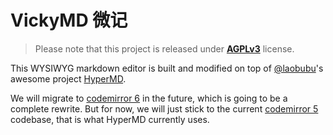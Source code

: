 # VickyMD 微记

> Please note that this project is released under **[AGPLv3](https://choosealicense.com/licenses/agpl-3.0/)** license.

This WYSIWYG markdown editor is built and modified on top of [@laobubu](https://github.com/laobubu)'s awesome project [HyperMD](https://github.com/laobubu/HyperMD).

We will migrate to [codemirror 6](https://codemirror.net/6/) in the future, which is going to be a complete rewrite.
But for now, we will just stick to the current [codemirror 5](https://codemirror.net) codebase, that is what HyperMD currently uses.
